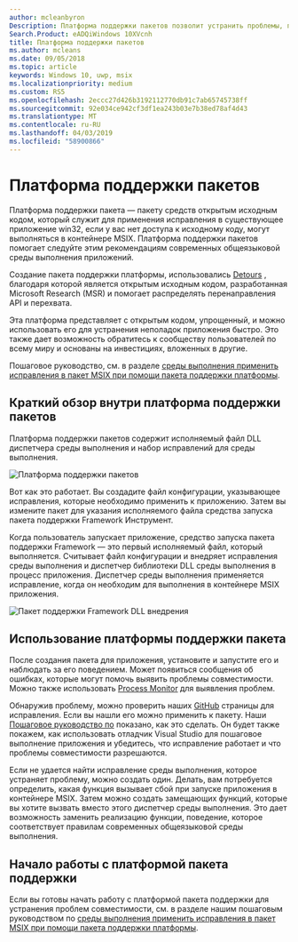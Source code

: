 ```yaml
---
author: mcleanbyron
Description: Платформа поддержки пакетов позволит устранить проблемы, препятствующие своего настольного приложения из выполнения MSIX контейнера.
Search.Product: eADQiWindows 10XVcnh
title: Платформа поддержки пакетов
ms.author: mcleans
ms.date: 09/05/2018
ms.topic: article
keywords: Windows 10, uwp, msix
ms.localizationpriority: medium
ms.custom: RS5
ms.openlocfilehash: 2eccc27d426b3192112770db91c7ab65745738ff
ms.sourcegitcommit: 92e034ce942cf3df1ea243b03e7b38ed78af4d43
ms.translationtype: MT
ms.contentlocale: ru-RU
ms.lasthandoff: 04/03/2019
ms.locfileid: "58900866"
---
```

# <a name="package-support-framework"></a>Платформа поддержки пакетов

Платформа поддержки пакета — пакету средств открытым исходным кодом, который служит для применения исправления в существующее приложение win32, если у вас нет доступа к исходному коду, могут выполняться в контейнере MSIX. Платформа поддержки пакетов помогает следуйте этим рекомендациям современных общеязыковой среды выполнения приложений.

Создание пакета поддержки платформы, использовались [Detours](https://www.microsoft.com/en-us/research/project/detours) , благодаря которой является открытым исходным кодом, разработанная Microsoft Research (MSR) и помогает распределять перенаправления API и перехвата.

Эта платформа представляет с открытым кодом, упрощенный, и можно использовать его для устранения неполадок приложения быстро. Это также дает возможность обратитесь к сообществу пользователей по всему миру и основаны на инвестициях, вложенных в другие.

Пошаговое руководство, см. в разделе [среды выполнения применить исправления в пакет MSIX при помощи пакета поддержки платформы](https://docs.microsoft.com/windows/uwp/porting/package-support-framework).

## <a name="a-quick-look-inside-of-the-package-support-framework"></a>Краткий обзор внутри платформа поддержки пакетов

Платформа поддержки пакетов содержит исполняемый файл DLL диспетчера среды выполнения и набор исправлений для среды выполнения.

![Платформа поддержки пакетов](images/package-support-framework.png)

Вот как это работает. Вы создадите файл конфигурации, указывающее исправления, которые необходимо применить к приложению. Затем вы измените пакет для указания исполняемого файла средства запуска пакета поддержки Framework Инструмент.

Когда пользователь запускает приложение, средство запуска пакета поддержки Framework — это первый исполняемый файл, который выполняется. Считывает файл конфигурации и внедряет исправления среды выполнения и диспетчер библиотеки DLL среды выполнения в процесс приложения. Диспетчер среды выполнения применяется исправление, когда он необходим для выполнения в контейнере MSIX приложения.

![Пакет поддержки Framework DLL внедрения](images/package-support-framework-2.png)

## <a name="how-to-use-the-package-support-framework"></a>Использование платформы поддержки пакета

После создания пакета для приложения, установите и запустите его и наблюдать за его поведением. Может появиться сообщения об ошибках, которые могут помочь выявить проблемы совместимости. Можно также использовать [Process Monitor](https://docs.microsoft.com/sysinternals/downloads/procmon) для выявления проблем.

Обнаружив проблему, можно проверить наших [GitHub](https://github.com/Microsoft/MSIX-PackageSupportFramework/) страницы для исправления. Если вы нашли его можно применить к пакету. Наши [Пошаговое руководство по](https://docs.microsoft.com/windows/uwp/porting/package-support-framework) показано, как это сделать. Он будет также покажем, как использовать отладчик Visual Studio для пошаговое выполнение приложения и убедитесь, что исправление работает и что проблемы совместимости разрешаются.

Если не удается найти исправление среды выполнения, которое устраняет проблему, можно создать один. Делать, вам потребуется определить, какая функция вызывает сбой при запуске приложения в контейнере MSIX. Затем можно создать замещающих функций, которые вы хотите вызвать вместо этого диспетчер среды выполнения. Это дает возможность заменить реализацию функции, поведение, которое соответствует правилам современных общеязыковой среды выполнения.

## <a name="get-started-with-the-package-support-framework"></a>Начало работы с платформой пакета поддержки

Если вы готовы начать работу с платформой пакета поддержки для устранения проблем совместимости, см. в разделе нашим пошаговым руководством по [среды выполнения применить исправления в пакет MSIX при помощи пакета поддержки платформы](https://docs.microsoft.com/windows/uwp/porting/package-support-framework).
